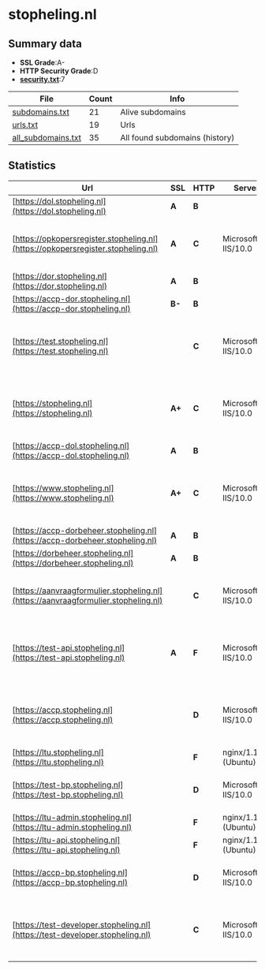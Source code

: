 

# stopheling.nl
## Summary data


 - **SSL Grade**:A-
 - **HTTP Security Grade**:D
 - **[security.txt](https://www.digitaleoverheid.nl/nieuws/standaard-security-txt-nu-verplicht-voor-overheid/)**:7


| File       | Count | Info |
|------------|-------|------|
|[subdomains.txt](/data/stopheling.nl/subdomains.txt)|21|Alive subdomains|
|[urls.txt](/data/stopheling.nl/urls.txt)|19|Urls|
|[all_subdomains.txt](/data/stopheling.nl/all_subdomains.txt)|35|All found subdomains (history)|


## Statistics


| Url | SSL | HTTP | Server | Cookie | HSTS | CORS | CTO | CSP | XFO | XXP | RP |FP| Tech |Title |
|--------|-------|-------|------|------|------|------|------|------|------|------|------|------|------|------|
|[https://dol.stopheling.nl](https://dol.stopheling.nl)| **A**| **B**|| | | | |:warning: | :white_check_mark: | :white_check_mark: | :white_check_mark: | |Azure Azure Front Door||
|[https://opkopersregister.stopheling.nl](https://opkopersregister.stopheling.nl)| **A**| **C**|Microsoft-IIS/10.0| | | | |:warning: | :white_check_mark: | :white_check_mark: | :white_check_mark: | |IIS:10.0 Microsoft ASP.NET Windows Server|Object moved|
|[https://dor.stopheling.nl](https://dor.stopheling.nl)| **A**| **B**|| | | | |:warning: | :white_check_mark: | :white_check_mark: | :white_check_mark: | |Azure Azure Front Door||
|[https://accp-dor.stopheling.nl](https://accp-dor.stopheling.nl)| **B-**| **B**|| | | | |:warning: | :white_check_mark: | :white_check_mark: | :white_check_mark: | |Azure Azure Front Door||
|[https://test.stopheling.nl](https://test.stopheling.nl)| | **C**|Microsoft-IIS/10.0| |:white_check_mark: | | | | | | :white_check_mark: | |HSTS IIS:10.0 Microsoft ASP.NET Windows Server|Stop Heling | Ho...|
|[https://stopheling.nl](https://stopheling.nl)| **A+**| **C**|Microsoft-IIS/10.0| |:white_check_mark: | | | | | | :white_check_mark: | |HSTS IIS:10.0 Microsoft ASP.NET Windows Server|Stop Heling | Ho...|
|[https://accp-dol.stopheling.nl](https://accp-dol.stopheling.nl)| **A**| **B**|| | | | |:warning: | :white_check_mark: | :white_check_mark: | :white_check_mark: | |Azure Azure Front Door||
|[https://www.stopheling.nl](https://www.stopheling.nl)| **A+**| **C**|Microsoft-IIS/10.0| |:white_check_mark: | | | | | | :white_check_mark: | |HSTS IIS:10.0 Microsoft ASP.NET Windows Server|Stop Heling | Ho...|
|[https://accp-dorbeheer.stopheling.nl](https://accp-dorbeheer.stopheling.nl)| **A**| **B**|| | | | |:warning: | :white_check_mark: | :white_check_mark: | :white_check_mark: | |Azure Azure Front Door||
|[https://dorbeheer.stopheling.nl](https://dorbeheer.stopheling.nl)| **A**| **B**|| | | | |:warning: | :white_check_mark: | :white_check_mark: | :white_check_mark: | |Azure Azure Front Door||
|[https://aanvraagformulier.stopheling.nl](https://aanvraagformulier.stopheling.nl)| | **C**|Microsoft-IIS/10.0|:white_check_mark: |:white_check_mark: | | |:warning: | | | :white_check_mark: | |IIS:10.0 Microsoft ASP.NET Windows Server|Object moved|
|[https://test-api.stopheling.nl](https://test-api.stopheling.nl)| **A**| **F**|Microsoft-IIS/10.0|:white_check_mark: | | | | | | | :white_check_mark: | |Azure IIS:10.0 Microsoft ASP.NET Windows Server||
|[https://accp.stopheling.nl](https://accp.stopheling.nl)| | **D**|Microsoft-IIS/10.0|:white_check_mark: |:white_check_mark: | | | | | | :white_check_mark: | |Azure HSTS IIS:10.0 Microsoft ASP.NET Windows Server|Stop Heling | Ho...|
|[https://ltu.stopheling.nl](https://ltu.stopheling.nl)| | **F**|nginx/1.18.0 (Ubuntu)| | | | | | | | :white_check_mark: | |Nginx:1.18.0 Ubuntu||
|[https://test-bp.stopheling.nl](https://test-bp.stopheling.nl)| | **D**|Microsoft-IIS/10.0|:white_check_mark: |:white_check_mark: | | | | | | :white_check_mark: | |Azure HSTS IIS:10.0 Windows Server|Bedrijvenportaal...|
|[https://ltu-admin.stopheling.nl](https://ltu-admin.stopheling.nl)| | **F**|nginx/1.18.0 (Ubuntu)| | | | | | | | :white_check_mark: | |Nginx:1.18.0 Ubuntu||
|[https://ltu-api.stopheling.nl](https://ltu-api.stopheling.nl)| | **F**|nginx/1.18.0 (Ubuntu)| | | | | | | | :white_check_mark: | |Nginx:1.18.0 Ubuntu|Welcome to nginx...|
|[https://accp-bp.stopheling.nl](https://accp-bp.stopheling.nl)| | **D**|Microsoft-IIS/10.0|:white_check_mark: |:white_check_mark: | | | | | | :white_check_mark: | |Azure HSTS IIS:10.0 Windows Server|Bedrijvenportaal...|
|[https://test-developer.stopheling.nl](https://test-developer.stopheling.nl)| | **C**|Microsoft-IIS/10.0|:white_check_mark: |:white_check_mark: | | | | :white_check_mark: | | :white_check_mark: | |Azure HSTS IIS:10.0 Microsoft ASP.NET Windows Server||

